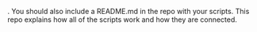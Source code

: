 . You should also include a README.md in the repo with your scripts. This repo explains how all of the scripts work and how they are connected.
